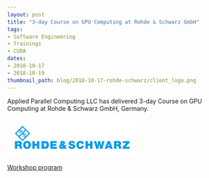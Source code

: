 ```yaml
---
layout: post
title: "3-day Course on GPU Computing at Rohde & Schwarz GmbH"
tags:
- Software Engineering
- Trainings
- CUDA
dates:
- 2018-10-17
- 2018-10-19
thumbnail_path: blog/2018-10-17-rohde-schwarz/client_logo.png
---
```


Applied Parallel Computing LLC has delivered 3-day Course on GPU Computing at Rohde & Schwarz GmbH, Germany.

![alt text](\assets\img\blog\2018-10-17-rohde-schwarz/client_logo.png "Logo Title Text 1")

[Workshop program](\assets\img\blog\2018-10-17-rohde-schwarz\program.pdf)
